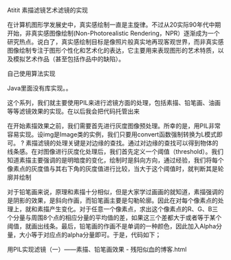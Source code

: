 Atitit 素描滤镜艺术滤镜的实现

在计算机图形学发展史中，真实感绘制一直是主旋律。不过从20实际90年代中期开始，非真实感图像绘制(Non-Photorealistic Rendering，NPR）逐渐成为一个研究热点。说白了，真实感绘制目标是像照片般真实地再现客观世界，而非真实感图像绘制专注于图形个性化和艺术化的表达，它主要用来表现图形的艺术特质，以及模拟艺术作品（甚至包括作品中的缺陷）。

自己使用算法实现

Java里面没有库实现。。

这个系列，我们就主要使用PIL来进行滤镜方面的处理，包括素描、铅笔画、油画等等滤镜效果的实现。在以后我会把代码托管出来

在开始素描效果之前，我们需要首先进行灰度图像预处理。所幸的是，用PIL非常容易实现。设img是Image类的实例，我们只要用convert函数强制转换为L模式即可。
?
素描滤镜的处理关键是对边缘的查找。通过对边缘的查找可以得到物体的线条感。在对图像进行灰度化处理后，我们首先定义一个阈值（threshold）。我们知道素描主要强调的是明暗度的变化，绘制时是斜向方向，通过经验，我们将每个像素点的灰度值与其右下角的灰度值进行比较，当大于这个阈值时，就判断其是轮廓并绘制

对于铅笔画来说，原理和素描十分相似，但是大家学过画画的就知道，素描强调的是阴影的效果，是斜向作画，而铅笔画主要是勾勒轮廓。因此在对每个像素点的处理上，就和素描产生变化。对于任意一个像素点，求出这个像素点的R、G、B三个分量与周围8个点的相应分量的平均值的差，如果这三个差都大于或者等于某个阈值，就画出线条。最后，铅笔画的作画不是单调的一种颜色，因此加入Alpha分量，大小等于对应点的alpha分量即可。于是，代码如下；

用PIL实现滤镜（一）——素描、铅笔画效果 - 残阳似血的博客.html
